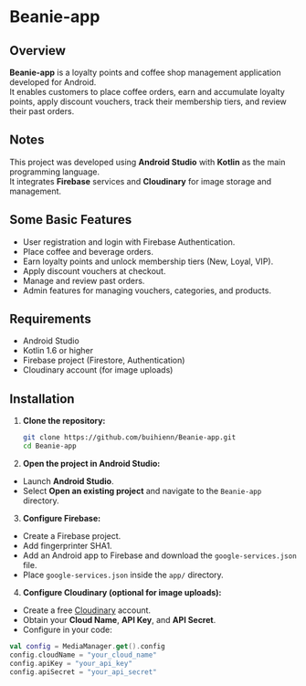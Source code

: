 # Beanie-app

## Overview
**Beanie-app** is a loyalty points and coffee shop management application developed for Android.  
It enables customers to place coffee orders, earn and accumulate loyalty points, apply discount vouchers, track their membership tiers, and review their past orders.

## Notes
This project was developed using **Android Studio** with **Kotlin** as the main programming language.  
It integrates **Firebase** services and **Cloudinary** for image storage and management.

## Some Basic Features
- User registration and login with Firebase Authentication.
- Place coffee and beverage orders.
- Earn loyalty points and unlock membership tiers (New, Loyal, VIP).
- Apply discount vouchers at checkout.
- Manage and review past orders.
- Admin features for managing vouchers, categories, and products.

## Requirements
- Android Studio
- Kotlin 1.6 or higher
- Firebase project (Firestore, Authentication)
- Cloudinary account (for image uploads)

## Installation
1. **Clone the repository:**
   ```bash
   git clone https://github.com/buihienn/Beanie-app.git
   cd Beanie-app

2.  **Open the project in Android Studio:**
  - Launch **Android Studio**.
  - Select **Open an existing project** and navigate to the `Beanie-app` directory.

3. **Configure Firebase:**

  - Create a Firebase project.
  - Add fingerprinter SHA1.
  - Add an Android app to Firebase and download the `google-services.json` file.
  - Place `google-services.json` inside the `app/` directory.

4. **Configure Cloudinary (optional for image uploads):**

  - Create a free [Cloudinary](https://cloudinary.com/) account.
  - Obtain your **Cloud Name**, **API Key**, and **API Secret**.
  - Configure in your code:

```kotlin
val config = MediaManager.get().config
config.cloudName = "your_cloud_name"
config.apiKey = "your_api_key"
config.apiSecret = "your_api_secret"
